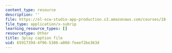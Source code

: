 ```yaml
---
content_type: resource
description: ''
file: https://ol-ocw-studio-app-production.s3.amazonaws.com/courses/18-01sc-single-variable-calculus-fall-2010/6591739d4f965386a00dfeeef2be363d_BGE3wb7H2PA.vtt
file_type: application/x-subrip
learning_resource_types: []
resourcetype: Other
title: 3play caption file
uid: 6591739d-4f96-5386-a00d-feeef2be363d
---
```

